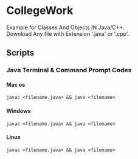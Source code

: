 # CollegeWork
Example for Classes And Objects IN Java/C++.\
Download Any file with Extension '.java' or '.cpp'.

## Scripts
### Java Terminal & Command Prompt Codes
#### Mac os
`javac <filename.java> && java <filename>`
#### Windows
`javac <filename.java> && java <filename>`
#### Linux
`javac <filename.java> && java <filename>`
